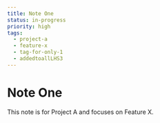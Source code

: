 ```yaml
---
title: Note One
status: in-progress
priority: high
tags:
  - project-a
  - feature-x
  - tag-for-only-1
  - addedtoallLHS3
---
```


# Note One

This note is for Project A and focuses on Feature X.
